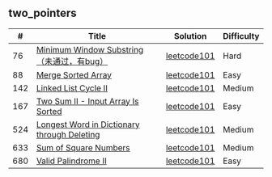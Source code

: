 ## two_pointers

| # | Title  | Solution | Difficulty |
|---| -----  | -------- | ---------- |
|76|[Minimum Window Substring （未通过，有bug）](https://leetcode-cn.com/problems/minimum-window-substring/)|[leetcode101](././minimum_window_substring)|Hard|
|88|[Merge Sorted Array](https://leetcode-cn.com/problems/merge-sorted-array/)|[leetcode101](././merge_sorted_array)|Easy|
|142|[Linked List Cycle II](https://leetcode-cn.com/problems/linked-list-cycle-ii/)|[leetcode101](././linked_list_cycle_ii/)|Medium|
|167|[Two Sum II - Input Array Is Sorted](https://leetcode-cn.com/problems/two-sum-ii-input-array-is-sorted/)|[leetcode101](././two_sum_ii_input_array_is_sorted)|Easy|
|524|[Longest Word in Dictionary through Deleting](https://leetcode-cn.com/problems/longest-word-in-dictionary-through-deleting/)|[leetcode101](././longest_word_in_dictionary_through_deleting)|Medium|
|633|[Sum of Square Numbers](https://leetcode-cn.com/problems/sum-of-square-numbers/)|[leetcode101](././sum_of_square_numbers)|Medium|
|680|[Valid Palindrome II](https://leetcode-cn.com/problems/valid-palindrome-ii/)|[leetcode101](././valid_palindrome_ii)|Easy|
